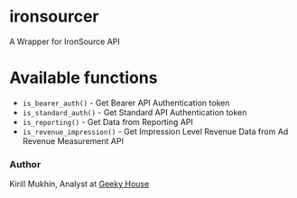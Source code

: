 # ironsourcer
 A Wrapper for IronSource API

# Available functions

* `is_bearer_auth()` - Get Bearer API Authentication token
* `is_standard_auth()` - Get Standard API Authentication token
* `is_reporting()` - Get Data from Reporting API
* `is_revenue_impression()` - Get Impression Level Revenue Data from Ad Revenue Measurement API

### Author

Kirill Mukhin, Analyst at [Geeky House](https://geeky.house/)
